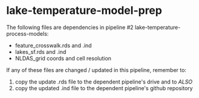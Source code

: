 # lake-temperature-model-prep

The following files are dependencies in pipeline #2 lake-temperature-process-models:
  -  feature_crosswalk.rds and .ind 
  -  lakes_sf.rds and .ind
  -  NLDAS_grid coords and cell resolution  
  
If any of these files are changed / updated in this pipeline, remember to: 
  1. copy the update .rds file to the dependent pipeline's drive and to _ALSO_
  2. copy the updated .ind file to the dependent pipeline's github repository 
